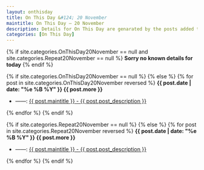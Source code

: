 ```yaml
---
layout: onthisday
title: On This Day &#124; 20 November
maintitle: On This Day — 20 November
description: Details for On This Day are genarated by the posts added to the website so the content is subject to changes/updates over time.
categories: [On This Day]
---
```


{% if site.categories.OnThisDay20November == null and site.categories.Repeat20November == null %}
<strong>Sorry no known details for today</strong>
{% endif %}

{% if site.categories.OnThisDay20November == null %}
{% else %}
{% for post in site.categories.OnThisDay20November reversed %}
<strong>{{ post.date | date: "%e %B %Y" }} {{ post.more }}</strong>
<ul>
<li> ——: <a href="{{ post.url }}">{{ post.maintitle }} - {{ post.post_description }}</a></li>
</ul>
{% endfor %}
{% endif %}

{% if site.categories.Repeat20November == null %}
{% else %}
{% for post in site.categories.Repeat20November reversed %}
<strong>{{ post.date | date: "%e %B %Y" }} {{ post.more }}</strong>
<ul>
<li> ——: <a href="{{ post.url }}">{{ post.maintitle }} - {{ post.post_description }}</a></li>
</ul>
{% endfor %}
{% endif %}
